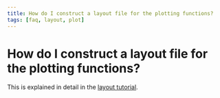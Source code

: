 ```yaml
---
title: How do I construct a layout file for the plotting functions?
tags: [faq, layout, plot]
---
```


# How do I construct a layout file for the plotting functions?

This is explained in detail in the [layout tutorial](/tutorial/layout).
